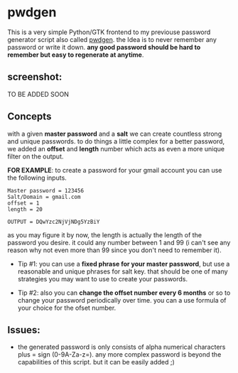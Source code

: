 pwdgen
======

This is a very simple Python/GTK frontend to my previouse password generator script also called [pwdgen](https://gitorious.org/pwdgen). the Idea is to never remember any password or write it down. **any good password should be hard to remember but easy to regenerate at anytime**.

screenshot:
------

TO BE ADDED SOON

Concepts
------

with a given **master password** and a **salt** we can create countless strong and unique passwords. to do things a little complex for a better password, we added an **offset** and **length** number which acts as even a more unique filter on the output.

**FOR EXAMPLE**: to create a password for your gmail account you can use the following inputs.

    Master password = 123456
    Salt/Domain = gmail.com
    offset = 1
    length = 20
    
    OUTPUT = DQwYzc2NjVjNDg5YzBiY

as you may figure it by now, the length is actually the length of the password you desire. it could any number between 1 and 99 (i can't see any reason why not even more than 99 since you don't need to remember it).

* Tip #1: you can use a **fixed phrase for your master password**, but use a reasonable and unique phrases for salt key. that should be one of many strategies you may want to use to create your passwords.

* Tip #2: also you can **change the offset number every 6 months** or so to change your password periodically over time. you can a use formula of your choice for the ofset number.

Issues:
------

* the generated password is only consists of alpha numerical characters plus = sign (0-9A-Za-z=). any more complex password is beyond the capabilities of this script. but it can be easily added ;)

